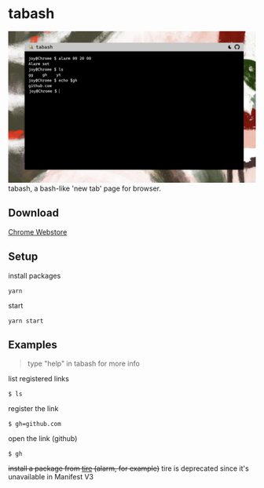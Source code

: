 # tabash
![screenshot](./public/tabash-screenshot.png)
tabash, a bash-like 'new tab' page for browser.

## Download
[Chrome Webstore](https://chrome.google.com/webstore/detail/tabash/jpcolfmebaaehfnfhbkjhaopoelkjgni?hl=ko&authuser=0)

## Setup

install packages

```Shell
yarn
```

start

```Shell
yarn start
```

## Examples

> type "help" in tabash for more info

list registered links

```Shell
$ ls
```

register the link

```Shell
$ gh=github.com
```

open the link (github)

```Shell
$ gh
```

~~install a package from [tire](https://github.com/jshan2017/tire) (alarm, for example)~~
tire is deprecated since it's unavailable in Manifest V3

